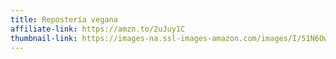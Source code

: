 ```yaml
---
title: Repostería vegana
affiliate-link: https://amzn.to/2uJuy1C
thumbnail-link: https://images-na.ssl-images-amazon.com/images/I/51N6OwT8KaL._SX433_BO1,204,203,200_.jpg
---
```

